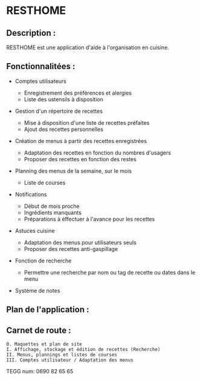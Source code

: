 # RESTHOME

## Description :

RESTHOME est une application d'aide à l'organisation en cuisine.

## Fonctionnalitées :

 * Comptes utilisateurs
	- Enregistrement des préférences et alergies
	- Liste des ustensils à disposition

 * Gestion d'un répertoire de recettes
	- Mise à disposition d'une liste de recettes préfaites
	- Ajout des recettes personnelles

 * Création de menus à partir des recettes enregistrées
	- Adaptation des recettes en fonction du nombres d'usagers
	- Proposer des recettes en fonction des restes

 * Planning des menus de la semaine, sur le mois
	- Liste de courses

 * Notifications
	- Début de mois proche
	- Ingrédients manquants
	- Préparations à éffectuer à l'avance pour les recettes

 * Astuces cuisine
	- Adaptation des menus pour utilisateurs seuls
	- Proposer des recettes anti-gaspillage 

 * Fonction de recherche
	- Permettre une recherche par nom ou tag de recette ou dates dans le menu

 * Système de notes


## Plan de l'application :


## Carnet de route :

	O. Maquettes et plan de site
	I. Affichage, stockage et édition de recettes (Recherche)
	II. Menus, plannings et listes de courses
	III. Comptes utilisateur / Adaptation des menus





TEGG num: 0690 82 65 65
